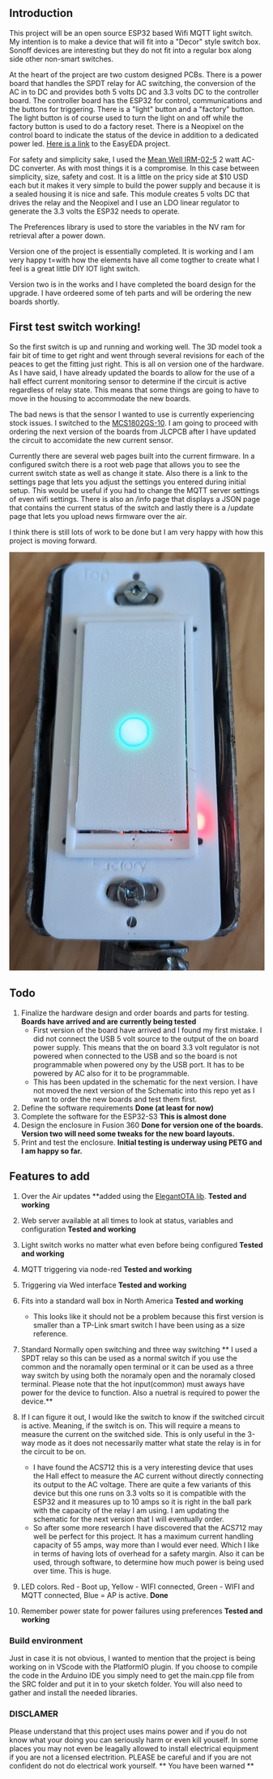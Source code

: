 ## Introduction
This project will be an open source ESP32 based Wifi MQTT light switch. My intention is to make a device that will fit into a "Decor" style switch box. Sonoff devices are interesting but they do not fit into a regular box along side other non-smart switches. 

At the heart of the project are two custom designed PCBs. There is a power board that handles the SPDT relay for AC switching, the conversion of the AC in to DC and provides both 5 volts DC and 3.3 volts DC to the controller board. The controller board has the ESP32 for control, communications and the buttons for triggering. There is a "light" button and a "factory" button. The light button is of course used to turn the light on and off while the factory button is used to do a factory reset. There is a Neopixel on the control board to indicate the status of the device in addition to a dedicated power led. [Here is a link](https://oshwlab.com/bhboyle/esp32-light-switch) to the EasyEDA project.

For safety and simplicity sake, I used the [Mean Well IRM-02-5](https://www.digikey.ca/en/products/detail/mean-well-usa-inc/IRM-02-5/7704628?s=N4IgTCBcDaIIwA4BsSC0BmADJgnKgcgCIgC6AvkA) 2 watt AC-DC converter. As with most things it is a compromise. In this case between simplicity, size, safety and cost. It is a little on the pricy side at $10 USD each but it makes it very simple to build the power supply and because it is a sealed housing it is nice and safe. This module creates 5 volts DC that drives the relay and the Neopixel and I use an LDO linear regulator to generate the 3.3 volts the ESP32 needs to operate.

The Preferences library is used to store the variables in the NV ram for retrieval after a power down.

Version one of the project is essentially completed. It is working and I am very happy t=with how the elements have all come togther to create what I feel is a great little DIY IOT light switch.

Version two is in the works and I have completed the board design for the upgrade. I have ordeered some of teh parts and will be ordering the new boards shortly.

## First test switch working!
So the first switch is up and running and working well. The 3D model took a fair bit of time to get right and went through several revisions for each of the peaces to get the fitting just right. This is all on version one of the hardware. As I have said, I have already updated the boards to allow for the use of a hall effect current monitoring sensor to determine if the circuit is active regardless of relay state. This means that some things are going to have to move in the housing to accommodate the new boards. 

The bad news is that the sensor I wanted to use is currently experiencing stock issues. I switched to the [	
MCS1802GS-10](https://www.digikey.ca/en/products/detail/monolithic-power-systems-inc/MCS1802GS-10-Z/14115509). I am going to proceed with ordering the next version of the boards from JLCPCB after I have updated the circuit to accomidate the new current sensor.

Currently there are several web pages built into the current firmware. In a configured switch there is a root web page that allows you to see the current switch state as well as change it state. Also there is a link to the settings page that lets you adjust the settings you entered during initial setup. This would be useful if you had to change the MQTT server settings of even wifi settings. There is also an /info page that displays a JSON page that contains the current status of the switch and lastly there is a /update page that lets you upload news firmware over the air.

I think there is still lots of work to be done but I am very happy with how this project is moving forward.

![first image](Images/First_picture.jpg)

## Todo
1. Finalize the hardware design and order boards and parts for testing. **Boards have arrived and are currently being tested**
    * First version of the board have arrived and I found my first mistake. I did not connect the USB 5 volt source to the output of the on board power supply. This means that the on board 3.3 volt regulator is not powered when connected to the USB and so the board is not programmable when powered ony by the USB port. It has to be powered by AC also for it to be programmable. 
    * This has been updated in the schematic for the next version. I have not moved the next version of the Schematic into this repo yet as I want to order the new boards and test them first.
2. Define the software requirements **Done (at least for now)**
3. Complete the software for the ESP32-S3 **This is almost done**
4. Design the enclosure in Fusion 360 **Done for version one of the boards. Version two will need some tweaks for the new board layouts.**
5. Print and test the enclosure. **Initial testing is underway using PETG and I am happy so far.**

## Features to add
1. Over the Air updates **added using the [ElegantOTA lib](https://github.com/ayushsharma82/ElegantOTA). **Tested and working**
2. Web server available at all times to look at status, variables and configuration **Tested and working**
3. Light switch works no matter what even before being configured **Tested and working**
4. MQTT triggering via node-red **Tested and working** 
5. Triggering via Wed interface **Tested and working**
6. Fits into a standard wall box in North America **Tested and working**
    * This looks like it should not be a problem because this first version is smaller than a TP-Link smart switch I have been using as a size reference. 
7. Standard Normally open switching and three way switching ** I used a SPDT relay so this can be used as a normal switch if you use the common and the noramally open terminal or it can be used as a three way switch by using both the noramaly open and the noramaly closed terminal. Please note that the hot input(common) must aways have power for the device to function. Also a nuetral is required to power the device.**
8. If I can figure it out, I would like the switch to know if the switched circuit is active. Meaning, if the switch is on. This will require a means to measure the current on the switched side. This is only useful in the 3-way mode as it does not necessarily matter what state the relay is in for the circuit to be on.  
    * I have found the ACS712 this is a very interesting device that uses the Hall effect to measure the AC current without directly connecting its output to the AC voltage. There are quite a few variants of this device but this one runs on 3.3 volts so it is compatible with the ESP32 and it measures up to 10 amps so it is right in the ball park with the capacity of the relay I am using. I am updating the schematic for the next version that I will eventually order.  
    * So after some more research I have discovered that the ACS712 may well be perfect for this project. It has a maximum current handling capacity of 55 amps, way more than I would ever need. Which I like in terms of having lots of overhead for a safety margin. Also it can be used, through software, to determine how much power is being used over time. This is huge.

9. LED colors. Red - Boot up, Yellow - WIFI connected, Green - WIFI and MQTT connected, Blue = AP is active. **Done**
10. Remember power state for power failures using preferences **Tested and working**

### Build environment
Just in case it is not obvious, I wanted to mention that the project is being working on in VScode with the PlatformIO plugin. If you choose to compile the code in the Arduino IDE you simply need to get the main.cpp file from the SRC folder and put it in to your sketch folder. You will also need to gather and install the needed libraries.

### DISCLAMER
Please understand that this project uses mains power and if you do not know what your doing you can seriously harm or even kill youself. In some places you may not even be leagally allowed to install electrical equipment if you are not a licensed electrition. PLEASE be careful and if you are not confident do not do electrical work yourself. ** You have been warned **
